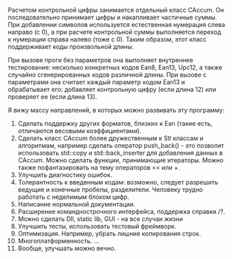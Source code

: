 Расчетом контрольной цифры занимается отдельный класс CAccum. Он последовательно принимает цифры и накапливает частичные суммы. При добавлении символов используется естественная нумерация слева направо (с 0), а при расчете контрольной суммы выполняется переход к нумерации справа налево (тоже с 0). Таким образом, этот класс поддерживает коды произвольной длины.

При вызове проги без параметров она выполняет внутреннее тестирование: несколько конкретных кодов Ean8, Ean13, Upc12, а также случайно сгенерированных кодов различной длины.
При вызове с параметрами она считает каждый параметр кодом Ean13 и обрабатывает его: добавляет контрольную цифру (если длина 12) или проверяет ее (если длина 13).

Я вижу массу направлений, в которых можно развивать эту программу:
1) Сделать поддержку других форматов, близких к Ean (такие есть, отличаются весовыми коэффициентами).
2) Сделать класс CAccum более дружественным к Stl классам и алгоритмам, например сделать оператор push_back() - это позволит использовать std::copy и std::back_inserter для добавления данных в CAccum. Можно сделать функции, принимающие итераторы. Можно также пофантазировать на тему операторов << или +.
3) Улучшить диагностику ошибок.
4) Толерантность к введенным кодам: возможно, следует разрешить ведущие и конечные пробелы, разделители. Человеку трудно работать с неделимым блоком цифр.
5) Написание нормальной документации.
6) Расширение команднострочного интерфейса, поддержка справки /?.
7) Можно сделать Dll, static lib, GUI - на все случаи жизни
8) Улучшить тесты, использовать тестовый фреймворк.
9) Оптимизация. Например, убрать лишние копирования строк.
10) Многоплатформенность.
...
100) Вообще, улучшать можно вечно. 
